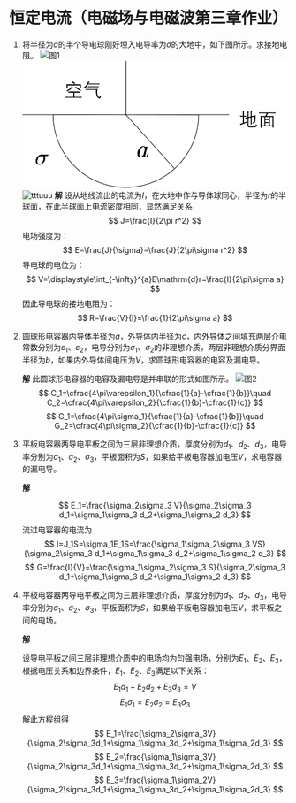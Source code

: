 # 恒定电流（电磁场与电磁波第三章作业）

1. 将半径为$a$的半个导电球刚好埋入电导率为$\sigma$的大地中，如下图所示。求接地电阻。
   ![图1](pic/zjooc03-1.png)
   ![tu](https://raw.githubusercontent.com/SpongeBob-hmbb/pic-in-markdown/main/zjooc03-1.png)
   ![tttuuu](https://SpongeBob-hmbb.github.io/pic-in-markdown/images/zjooc03-1.png)
   **解**
   设从地线流出的电流为$I$，在大地中作与导体球同心，半径为$r$的半球面，在此半球面上电流密度相同，显然满足关系
   $$
   J=\frac{I}{2\pi r^2}
   $$
   电场强度为：
   $$
   E=\frac{J}{\sigma}=\frac{J}{2\pi\sigma r^2}
   $$
   导电球的电位为：
   $$
   V=\displaystyle\int_{-\infty}^{a}E\mathrm{d}r=\frac{I}{2\pi\sigma a}
   $$
   因此导电球的接地电阻为：
   $$
   R=\frac{V}{I}=\frac{1}{2\pi\sigma a}
   $$
2. 圆球形电容器内导体半径为$a$，外导体内半径为$c$，内外导体之间填充两层介电常数分别为$\varepsilon_1$、$\varepsilon_2$，电导分别为$\sigma_1$、$\sigma_2$的非理想介质，两层非理想介质分界面半径为$b$，如果内外导体间电压为$V$，求圆球形电容器的电容及漏电导。

   **解**
   此圆球形电容器的电容及漏电导是并串联的形式如图所示。
   ![图2](pic/zjooc03-2.png)
   $$
   C_1=\cfrac{4\pi\varepsilon_1}{\cfrac{1}{a}-\cfrac{1}{b}}\quad C_2=\cfrac{4\pi\varepsilon_2}{\cfrac{1}{b}-\cfrac{1}{c}}
   $$
   $$
   G_1=\cfrac{4\pi\sigma_1}{\cfrac{1}{a}-\cfrac{1}{b}}\quad G_2=\cfrac{4\pi\sigma_2}{\cfrac{1}{b}-\cfrac{1}{c}}
   $$

3. 平板电容器两导电平板之间为三层非理想介质，厚度分别为$d_1$、$d_2$、$d_3$，电导率分别为$\sigma_1$、$\sigma_2$、$\sigma_3$，平板面积为$S$，如果给平板电容器加电压$V$，求电容器的漏电导。

   **解**

   $$
   E_1=\frac{\sigma_2\sigma_3 V}{\sigma_2\sigma_3 d_1+\sigma_1\sigma_3 d_2+\sigma_1\sigma_2 d_3}
   $$
   流过电容器的电流为
   $$
   I=J_1S=\sigma_1E_1S=\frac{\sigma_1\sigma_2\sigma_3 VS}{\sigma_2\sigma_3 d_1+\sigma_1\sigma_3 d_2+\sigma_1\sigma_2 d_3}
   $$
   $$
   G=\frac{I}{V}=\frac{\sigma_1\sigma_2\sigma_3 S}{\sigma_2\sigma_3 d_1+\sigma_1\sigma_3 d_2+\sigma_1\sigma_2 d_3}
   $$
4. 平板电容器两导电平板之间为三层非理想介质，厚度分别为$d_1$、$d_2$、$d_3$，电导率分别为$\sigma_1$、$\sigma_2$、$\sigma_3$，平板面积为$S$，如果给平板电容器加电压$V$，求平板之间的电场。

   **解**

   设导电平板之间三层非理想介质中的电场均为匀强电场，分别为$E_1$、$E_2$、$E_3$，​​​​根据电压关系和边界条件，$E_1$、$E_2$、$E_3$满足以下关系：
   $$
   E_1d_1+E_2d_2+E_3d_3=V
   $$
   $$
   E_1\sigma_1=E_2\sigma_2=E_3\sigma_3
   $$
   解此方程组得
   $$
   E_1=\frac{\sigma_2\sigma_3V}{\sigma_2\sigma_3d_1+\sigma_1\sigma_3d_2+\sigma_1\sigma_2d_3}
   $$
   $$
   E_2=\frac{\sigma_1\sigma_3V}{\sigma_2\sigma_3d_1+\sigma_1\sigma_3d_2+\sigma_1\sigma_2d_3}
   $$
   $$
   E_3=\frac{\sigma_1\sigma_2V}{\sigma_2\sigma_3d_1+\sigma_1\sigma_3d_2+\sigma_1\sigma_2d_3}
   $$
